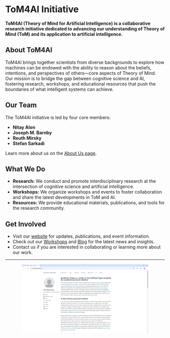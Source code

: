 # ToM4AI Initiative

**ToM4AI (Theory of Mind for Artificial Intelligence) is a collaborative research initiative dedicated to advancing our understanding of Theory of Mind (ToM) and its application to artificial intelligence.**

## About ToM4AI

ToM4AI brings together scientists from diverse backgrounds to explore how machines can be endowed with the ability to reason about the beliefs, intentions, and perspectives of others—core aspects of Theory of Mind. Our mission is to bridge the gap between cognitive science and AI, fostering research, workshops, and educational resources that push the boundaries of what intelligent systems can achieve.

## Our Team

The ToM4AI initiative is led by four core members:

- **Nitay Alon**
- **Joseph M. Barnby**
- **Reuth Mirsky**
- **Stefan Sarkadi**

Learn more about us on the [About Us page](/about-us/).

## What We Do

- **Research:** We conduct and promote interdisciplinary research at the intersection of cognitive science and artificial intelligence.
- **Workshops:** We organize workshops and events to foster collaboration and share the latest developments in ToM and AI.
- **Resources:** We provide educational materials, publications, and tools for the research community.

## Get Involved

- Visit our [website](https://ToM4AI.github.io) for updates, publications, and event information.
- Check out our [Workshops](/workshops/) and [Blog](/year-archive/) for the latest news and insights.
- Contact us if you are interested in collaborating or learning more about our work.

---

<div align="center">
    <img src="images/homepage.png" alt="ToM4AI Initiative" width="400"/>
</div>
